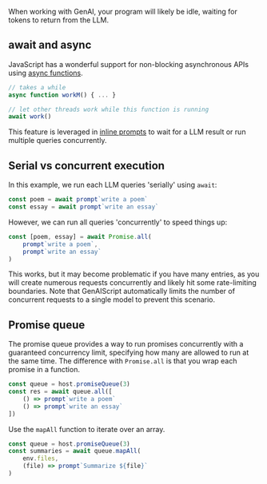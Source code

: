 When working with GenAI, your program will likely be idle, waiting for tokens to return from the LLM.

## await and async

JavaScript has a wonderful support for non-blocking asynchronous APIs using [async functions](https://developer.mozilla.org/en-US/docs/Web/JavaScript/Reference/Statements/async_function).

```js
// takes a while
async function workM() { ... }

// let other threads work while this function is running
await work()
```

This feature is leveraged in [inline prompts](/genaiscript/reference/scripts/inline-prompts) to wait for a LLM result or run multiple queries concurrently.

## Serial vs concurrent execution

In this example, we run each LLM queries 'serially' using `await`:

```js
const poem = await prompt`write a poem`
const essay = await prompt`write an essay`
```

However, we can run all queries 'concurrently' to speed things up:

```js
const [poem, essay] = await Promise.all(
    prompt`write a poem`,
    prompt`write an essay`
)
```

This works, but it may become problematic if you have many entries, as you will create numerous requests concurrently and likely hit some rate-limiting boundaries.
Note that GenAIScript automatically limits the number of concurrent requests to a single model to prevent this scenario.

## Promise queue

The promise queue provides a way to run promises concurrently with a guaranteed concurrency limit, specifying how many are allowed to run at the same time.
The difference with `Promise.all` is that you wrap each promise in a function.

```js
const queue = host.promiseQueue(3)
const res = await queue.all([
    () => prompt`write a poem`
    () => prompt`write an essay`
])
```

Use the `mapAll` function to iterate over an array.

```js
const queue = host.promiseQueue(3)
const summaries = await queue.mapAll(
    env.files,
    (file) => prompt`Summarize ${file}`
)
```